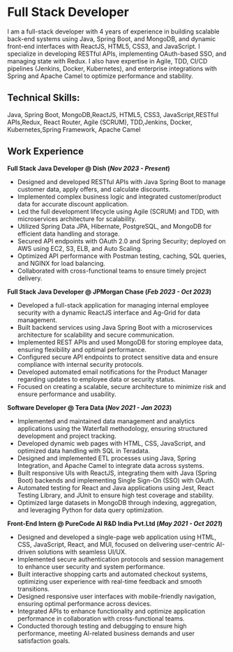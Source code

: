 # Full Stack Developer
I am a full-stack developer with 4 years of experience in building scalable back-end systems using Java, Spring Boot, and MongoDB, and dynamic front-end interfaces with ReactJS, HTML5, CSS3, and JavaScript. I specialize in developing RESTful APIs, implementing OAuth-based SSO, and managing state with Redux. I also have expertise in Agile, TDD, CI/CD pipelines (Jenkins, Docker, Kubernetes), and enterprise integrations with Spring and Apache Camel to optimize performance and stability.

## Technical Skills:
Java, Spring Boot, MongoDB,ReactJS, HTML5, CSS3, JavaScript,RESTful APIs,Redux, React Router, Agile (SCRUM), TDD,Jenkins, Docker, Kubernetes,Spring Framework, Apache Camel

## Work Experience
**Full Stack Java Developer @ Dish (_Nov 2023 - Present_)**
- Designed and developed RESTful APIs with Java Spring Boot to manage customer data, apply offers, and calculate discounts.
- Implemented complex business logic and integrated customer/product data for accurate discount application.
- Led the full development lifecycle using Agile (SCRUM) and TDD, with microservices architecture for scalability.
- Utilized Spring Data JPA, Hibernate, PostgreSQL, and MongoDB for efficient data handling and storage.
- Secured API endpoints with OAuth 2.0 and Spring Security; deployed on AWS using EC2, S3, ELB, and Auto Scaling.
- Optimized API performance with Postman testing, caching, SQL queries, and NGINX for load balancing.
- Collaborated with cross-functional teams to ensure timely project delivery.
  

**Full Stack Java Developer @ JPMorgan Chase  (_Feb 2023 - Oct 2023_)**
- Developed a full-stack application for managing internal employee security with a dynamic ReactJS interface and Ag-Grid for data management.
- Built backend services using Java Spring Boot with a microservices architecture for scalability and secure communication.
- Implemented REST APIs and used MongoDB for storing employee data, ensuring flexibility and optimal performance.
- Configured secure API endpoints to protect sensitive data and ensure compliance with internal security protocols.
- Developed automated email notifications for the Product Manager regarding updates to employee data or security status.
- Focused on creating a scalable, secure architecture to minimize risk and ensure performance and usability.


**Software Developer @ Tera Data  (_Nov 2021 - Jan 2023_)**  
- Implemented and maintained data management and analytics applications using the Waterfall methodology, ensuring structured development and project tracking.
- Developed dynamic web pages with HTML, CSS, JavaScript, and optimized data handling with SQL in Teradata.
- Designed and implemented ETL processes using Java, Spring Integration, and Apache Camel to integrate data across systems.
- Built responsive UIs with ReactJS, integrating them with Java (Spring Boot) backends and implementing Single Sign-On (SSO) with OAuth.
- Automated testing for React and Java applications using Jest, React Testing Library, and JUnit to ensure high test coverage and stability.
- Optimized large datasets in MongoDB through indexing, aggregation, and leveraging Python for data query optimization.


**Front-End Intern @ PureCode AI R&D India Pvt.Ltd  (_May 2021 - Oct 2021_)** 
- Designed and developed a single-page web application using HTML, CSS, JavaScript, React, and MUI, focused on delivering user-centric AI-driven solutions with seamless UI/UX.
- Implemented secure authentication protocols and session management to enhance user security and system performance.
- Built interactive shopping carts and automated checkout systems, optimizing user experience with real-time feedback and smooth transitions.
- Designed responsive user interfaces with mobile-friendly navigation, ensuring optimal performance across devices.
- Integrated APIs to enhance functionality and optimize application performance in collaboration with cross-functional teams.
- Conducted thorough testing and debugging to ensure high performance, meeting AI-related business demands and user satisfaction goals.





